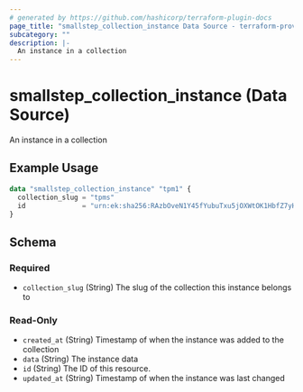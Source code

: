 ```yaml
---
# generated by https://github.com/hashicorp/terraform-plugin-docs
page_title: "smallstep_collection_instance Data Source - terraform-provider-smallstep"
subcategory: ""
description: |-
  An instance in a collection
---
```


# smallstep_collection_instance (Data Source)

An instance in a collection

## Example Usage

```terraform
data "smallstep_collection_instance" "tpm1" {
  collection_slug = "tpms"
  id              = "urn:ek:sha256:RAzbOveN1Y45fYubuTxu5jOXWtOK1HbfZ7yHjBuWlyE="
}
```

<!-- schema generated by tfplugindocs -->
## Schema

### Required

- `collection_slug` (String) The slug of the collection this instance belongs to

### Read-Only

- `created_at` (String) Timestamp of when the instance was added to the collection
- `data` (String) The instance data
- `id` (String) The ID of this resource.
- `updated_at` (String) Timestamp of when the instance was last changed


